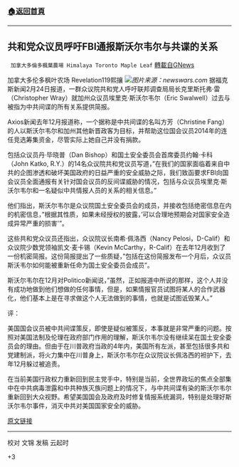 ###  [:house:返回首頁](https://github.com/ourhimalayas/txt)
---

## 共和党众议员呼吁FBI通报斯沃尔韦尔与共谍的关系
` 加拿大多倫多楓葉農場 Himalaya Toronto Maple Leaf` [轉載自GNews](https://gnews.org/zh-hans/934543/)

加拿大多伦多枫叶农场 Revelation119熙攘
![]()![](https://gnews.org/wp-content/uploads/2021/02/newswars.com_.jpg)*图片来源：newswars.com*
据福克斯新闻2月24日报道，一群众议院共和党人呼吁联邦调查局局长克里斯托弗·雷（Christopher Wray）就加州众议员埃里克·斯沃尔韦尔（Eric Swalwell）过去与被指为中共间谍的所有关系提供简报。

Axios新闻去年12月报道称，一个据称是中共间谍的名叫方芳（Christine Fang）的人以斯沃尔韦尔和加州其他新晋政客为目标，并帮助这位国会议员2014年的连任竞选筹集资金，尽管实际上她自己并没有捐款。

包括众议员丹·毕晓普（Dan Bishop）和国土安全委员会首席委员约翰·卡科（John Katko, R.Y.）的14名众议院共和党议员写道，”在我们的国家面临着来自中共的企图渗透和破坏美国政府的日益严重的安全威胁之际，我们致函要求FBI向国会议员全面通报有关针对国会议员的反间谍威胁的情况，包括与众议员埃里克·斯沃尔韦尔和一名疑似中共情报人员的关系的相关信息。”

他们指出，斯沃尔韦尔是众议院国土安全委员会的成员，并接收包括绝密信息在内的机密信息，”根据其性质，如果未经授权的披露，’可以合理地预期会对国家安全造成异常严重的损害'”。

这些共和党众议员还指出，众议院议长南希·佩洛西（Nancy Pelosi，D-Calif）和众议院少数党领袖凯文·麦卡锡（Kevin McCarthy，R-Calif）在去年12月收到了一份机密简报。这份简报提出了一些质疑，”包括在这份简报发布一个月后，众议员斯沃韦尔如何能被重新任命为国土安全委员会成员”。

斯沃尔韦尔在12月对Politico新闻说，”虽然，正如报道中所说的那样，这个人并没有成功地做到他们想做的任何事情，但是，如果情报官员试图将某人的合作武器化，他们基本上是在寻求做这个人无法做到的事情，也就是试图诋毁某人。”

评：

美国国会议员被中共间谍策反，即使是疑似被策反，本事就是非常严重的问题。按照对美国法制及伦理在政府部门作用的理解，斯沃尔韦尔没有继续呆在国土安全委员会的理由。但由于在川普政府当政的4年内，美国所有左派，甚至包括很多共和党建制派，将火力集中在川普身上，斯沃尔韦尔在众议院议长佩洛西的袒护下，去年12月躲过被追责。

在当前美国行政权力重新回到民主党手中，特别是当前，全世界政坛的焦点全部集中在中共病毒泄露和中共种族灭族问题上的情况下，与中共间谍有染的斯沃尔韦尔重新回到大众视野。希望美国国会及政府及时修复情报系统漏洞，特别是处理好斯沃尔韦尔事件，消灭中共对美国国家安全的威胁。

[原文链接](https://www.newsmax.com/politics/eric-swalwell-chinese-spy-briefing-fbi/2021/02/24/id/1011372/)

* * *

校对 文锦
发稿 云起时



+3
